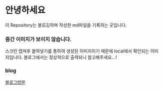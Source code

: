 # 안녕하세요
이 Repository는 블로깅하며 작성한 md파일을 기록하는 곳입니다.

### 중간 이미지가 보이지 않습니다.
스크린 캡쳐후 붙여넣기를 통하여 생성된 이미지이기 때문에 local에서 확인되는 이미지입니다.
블로그에서는 정상적으로 출력되니 참고해주세요...!

### blog
[블로그방문][blog_link]










[blog_link]: https://pig-cola.tistory.com